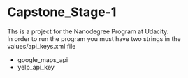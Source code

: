 # Capstone_Stage-1
Ths is a project for the Nanodegree Program at Udacity. <br />
In order to run the program you must have two strings in the values/api_keys.xml file
- google_maps_api
- yelp_api_key
